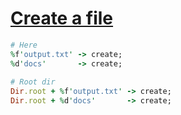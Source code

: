 [1]: http://rosettacode.org/wiki/Create_a_file

# [Create a file][1]

```ruby
# Here
%f'output.txt' -> create;
%d'docs'       -> create;
 
# Root dir
Dir.root + %f'output.txt' -> create;
Dir.root + %d'docs'       -> create;
```